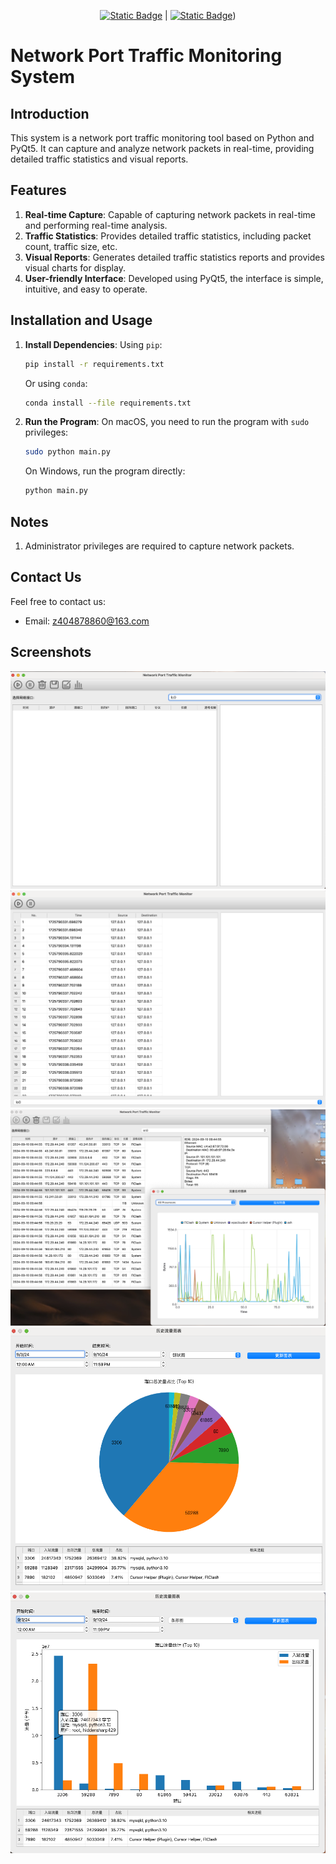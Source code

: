 <!--
 * @Author: hiddenSharp429 z404878860@163.com
 * @Date: 2024-09-10 09:36:11
 * @LastEditors: hiddenSharp429 z404878860@163.com
 * @LastEditTime: 2024-09-10 09:59:50
 * @FilePath: /Network_port_traffic_monitoring_system/readme.md
 * @Description: 这是默认设置,请设置`customMade`, 打开koroFileHeader查看配置 进行设置: https://github.com/OBKoro1/koro1FileHeader/wiki/%E9%85%8D%E7%BD%AE
-->
<div align="center">
  
  [![Static Badge](https://img.shields.io/badge/%E7%AE%80%E4%BD%93%E4%B8%AD%E6%96%87-%40hiddenSharp429-red)](https://github.com/hiddenSharp429/Network-Port-Traffic-Monitoring-System/blob/main/Readme_CN.md)    |  [![Static Badge](https://img.shields.io/badge/English-%40hiddenSharp429-blue)](https://github.com/hiddenSharp429/Network-Port-Traffic-Monitoring-System/blob/main/Readme.md)) 
  
</div>

# Network Port Traffic Monitoring System

## Introduction

This system is a network port traffic monitoring tool based on Python and PyQt5. It can capture and analyze network packets in real-time, providing detailed traffic statistics and visual reports.

## Features

1. **Real-time Capture**: Capable of capturing network packets in real-time and performing real-time analysis.
2. **Traffic Statistics**: Provides detailed traffic statistics, including packet count, traffic size, etc.
3. **Visual Reports**: Generates detailed traffic statistics reports and provides visual charts for display.
4. **User-friendly Interface**: Developed using PyQt5, the interface is simple, intuitive, and easy to operate.

## Installation and Usage

1. **Install Dependencies**:
    Using `pip`:
    ```bash
    pip install -r requirements.txt
    ```

    Or using `conda`:
    ```bash
    conda install --file requirements.txt
    ```

2. **Run the Program**:
    On macOS, you need to run the program with `sudo` privileges:
    ```bash
    sudo python main.py
    ```

    On Windows, run the program directly:
    ```bash
    python main.py
    ```

## Notes
1. Administrator privileges are required to capture network packets.

## Contact Us
Feel free to contact us:
- Email: z404878860@163.com

## Screenshots

![Main Interface](./images/main_window.png)
![Capture Interface](./images/main_window2.png)
![Traffic Statistics](./images/traffic_statistics.png)
![Traffic Chart](./images/traffic_chart.png)
![Traffic Chart 2](./images/traffic_chart2.png)